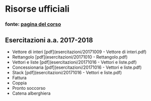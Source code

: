 # Risorse ufficiali
### fonte: [pagina del corso](https://www.mat.unical.it/informatica/FondamentiDIInformatica)

## Esercitazioni a.a. 2017-2018
- Vettore di interi [pdf](esercitazioni/20171009 - Vettore di interi.pdf)
- Rettangolo [pdf](esercitazioni/20171010 - Rettangolo.pdf)
- Vettori e liste [pdf](esercitazioni/20171016 - Vettori e liste.pdf)
- Concessionaria [pdf](esercitazioni/20171016 - Vettori e liste.pdf)
- Stack [pdf](esercitazioni/20171016 - Vettori e liste.pdf)
- Fattura
- Coppia
- Pronto soccorso
- Catena alberghiera